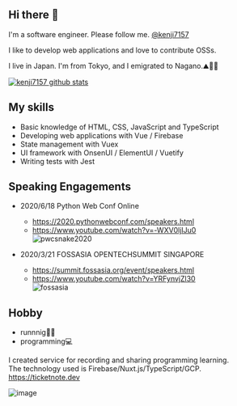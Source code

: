 ## Hi there 👋

I'm a software engineer. Please follow me. [@kenji7157](https://twitter.com/kenji7157)

I like to develop web applications and love to contribute OSSs.  

I live in  Japan. I'm from Tokyo, and I emigrated to Nagano.⛰🗻🦒

[![kenji7157 github stats](https://github-readme-stats.vercel.app/api?username=kenji7157&show_icons=true&count_private=true)](https://github.com/anuraghazra/github-readme-stats)

## My skills
- Basic knowledge of HTML, CSS, JavaScript and TypeScript
- Developing web applications with Vue / Firebase
- State management with Vuex
- UI framework with OnsenUI / ElementUI / Vuetify
- Writing tests with Jest

## Speaking Engagements
- 2020/6/18 Python Web Conf Online  
  - https://2020.pythonwebconf.com/speakers.html     
  - https://www.youtube.com/watch?v=-WXV0ljIJu0  
![pwcsnake2020](https://user-images.githubusercontent.com/18192657/98086057-8e4f1180-1ec1-11eb-9a1c-b077dcce1853.png)

- 2020/3/21 FOSSASIA OPENTECHSUMMIT SINGAPORE  
  - https://summit.fossasia.org/event/speakers.html
  - https://www.youtube.com/watch?v=YRFynvjZl30  
![fossasia](https://user-images.githubusercontent.com/18192657/98086192-bf2f4680-1ec1-11eb-9053-1269193ea72b.png)




## Hobby

- runnnig🏃‍♂️  
- programming💻

I created service for recording and sharing programming learning.    
The technology used is Firebase/Nuxt.js/TypeScript/GCP.  
https://ticketnote.dev

![image](https://user-images.githubusercontent.com/18192657/120676878-71b79e00-c4d1-11eb-915a-7e1cf91af515.png)



<!--
**kenji7157/kenji7157** is a ✨ _special_ ✨ repository because its `README.md` (this file) appears on your GitHub profile.

Here are some ideas to get you started:

- 🔭 I’m currently working on ...
- 🌱 I’m currently learning ...
- 👯 I’m looking to collaborate on ...
- 🤔 I’m looking for help with ...
- 💬 Ask me about ...
- 📫 How to reach me: ...
- 😄 Pronouns: ...
- ⚡ Fun fact: ...
-->
